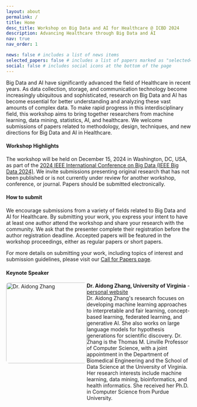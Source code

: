 ```yaml
---
layout: about
permalink: /
title: Home
desc_title: Workshop on Big Data and AI for Healthcare @ ICBD 2024
description: Advancing Healthcare through Big Data and AI
nav: true
nav_order: 1

news: false # includes a list of news items
selected_papers: false # includes a list of papers marked as "selected={true}"
social: false # includes social icons at the bottom of the page
---
```


Big Data and AI have significantly advanced the field of Healthcare in recent years. As data collection, storage, and communication technology become increasingly ubiquitous and sophisticated, research on Big Data and AI has become essential for better understanding and analyzing these vast amounts of complex data. To make rapid progress in this interdisciplinary field, this workshop aims to bring together researchers from machine learning, data mining, statistics, AI, and healthcare. We welcome submissions of papers related to methodology, design, techniques, and new directions for Big Data and AI in Healthcare.


#### Workshop Highlights

The workshop will be held on December 15, 2024 in Washington, DC, USA, as part of the [2024 IEEE International Conference on Big Data (IEEE Big Data 2024)](https://www3.cs.stonybrook.edu/~ieeebigdata2024/). We invite submissions presenting original research that has not been published or is not currently under review for another workshop, conference, or journal. Papers should be submitted electronically. 

#### How to submit

We encourage submissions from a variety of fields related to Big Data and AI for Healthcare. By submitting your work, you express your intent to have at least one author attend the workshop and share your research with the community. We ask that the presenter complete their registration before the author registration deadline. Accepted papers will be featured in the workshop proceedings, either as regular papers or short papers.

For more details on submitting your work, including topics of interest and submission guidelines, please visit our [Call for Papers page](./cfp/).


#### Keynote Speaker

<div style="display: flex; align-items: flex-start;">
  <div style="flex: 1;"><img src="https://www.cs.virginia.edu/~az9eg/website/images/UVAEng_headshot.jpg" alt="Dr. Aidong Zhang" style="width:220px; border-radius: 8px;"/></div>
  <div style="flex: 2; margin-bottom: 20px;">
    <strong>Dr. Aidong Zhang, University of Virginia</strong> - <a href="https://www.cs.virginia.edu/~az9eg/website/home.html" target="_blank">personal website</a><br>
    Dr. Aidong Zhang's research focuses on developing machine learning approaches to interpretable and fair learning, concept-based learning, federated learning, and generative AI. She also works on large language models for hypothesis generations for scientific discovery. Dr. Zhang is the Thomas M. Linville Professor of Computer Science, with a joint appointment in the Department of Biomedical Engineering and the School of Data Science at the University of Virginia. Her research interests include machine learning, data mining, bioinformatics, and health informatics. She received her Ph.D. in Computer Science from Purdue University.
  </div>
</div>

